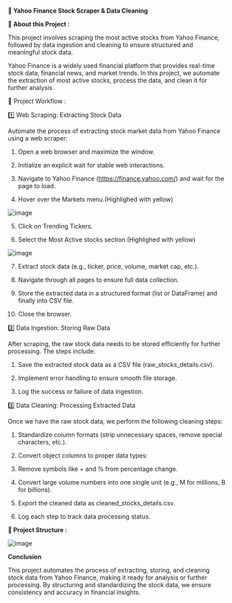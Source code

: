**🚀 Yahoo Finance Stock Scraper & Data Cleaning**

**📌 About this Project :**

This project involves scraping the most active stocks from Yahoo Finance, followed by data ingestion and cleaning to ensure structured and meaningful stock data.

Yahoo Finance is a widely used financial platform that provides real-time stock data, financial news, and market trends. In this project, we automate the extraction of most active stocks, process the data, and clean it for further analysis.

🔄 Project Workflow :

1️⃣ Web Scraping: Extracting Stock Data

Automate the process of extracting stock market data from Yahoo Finance using a web scraper:

1. Open a web browser and maximize the window.

2. Initialize an explicit wait for stable web interactions.

3. Navigate to Yahoo Finance (https://finance.yahoo.com/) and wait for the page to load.

4. Hover over the Markets menu.(Highlighed with yellow)

![image](https://github.com/user-attachments/assets/2f61be63-e2c9-4c36-a32f-d7cd98bcee20)

5. Click on Trending Tickers.

6. Select the Most Active stocks section.(Highlighed with yellow)

![image](https://github.com/user-attachments/assets/8fb80d8d-2460-42b1-b979-f7db4853beff)

7. Extract stock data (e.g., ticker, price, volume, market cap, etc.).

8. Navigate through all pages to ensure full data collection.

9. Store the extracted data in a structured format (list or DataFrame) and finally into CSV file.

10. Close the browser.

2️⃣ Data Ingestion: Storing Raw Data

After scraping, the raw stock data needs to be stored efficiently for further processing. The steps include:

1. Save the extracted stock data as a CSV file (raw_stocks_details.csv).

2. Implement error handling to ensure smooth file storage.

3. Log the success or failure of data ingestion.

3️⃣ Data Cleaning: Processing Extracted Data

Once we have the raw stock data, we perform the following cleaning steps:

1. Standardize column formats (strip unnecessary spaces, remove special characters, etc.).

2. Convert object columns to proper data types:

3. Remove symbols like + and % from percentage change.

4. Convert large volume numbers into one single unit (e.g., M for millions, B for billions).

5. Export the cleaned data as cleaned_stocks_details.csv.

6. Log each step to track data processing status.

**📁 Project Structure :**

![image](https://github.com/user-attachments/assets/a19bdf52-bc4d-4493-a601-f57ab7018e41)

**Conclusion**

This project automates the process of extracting, storing, and cleaning stock data from Yahoo Finance, making it ready for analysis or further processing. 
By structuring and standardizing the stock data, we ensure consistency and accuracy in financial insights.
